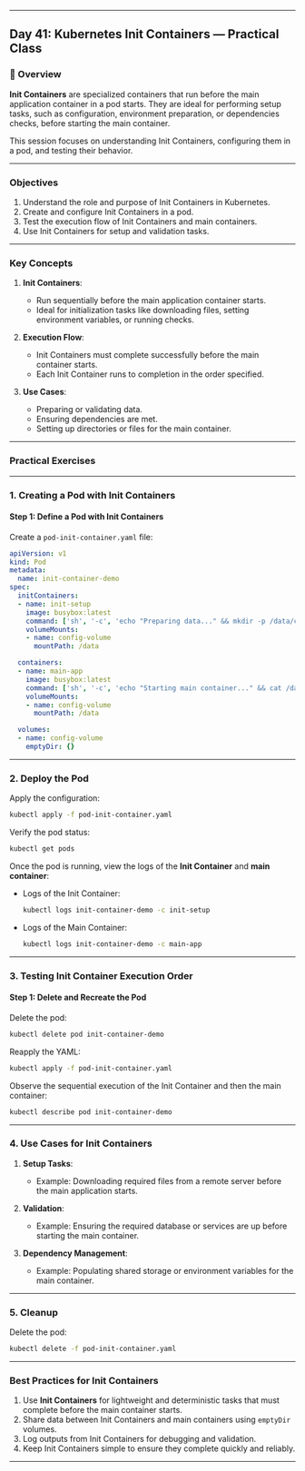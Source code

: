 ﻿---

## Day 41: Kubernetes Init Containers — Practical Class

### 📘 Overview

**Init Containers** are specialized containers that run before the main application container in a pod starts. They are ideal for performing setup tasks, such as configuration, environment preparation, or dependencies checks, before starting the main container.

This session focuses on understanding Init Containers, configuring them in a pod, and testing their behavior.

---


### Objectives

1. Understand the role and purpose of Init Containers in Kubernetes.
2. Create and configure Init Containers in a pod.
3. Test the execution flow of Init Containers and main containers.
4. Use Init Containers for setup and validation tasks.

---

### Key Concepts

1. **Init Containers**:
   - Run sequentially before the main application container starts.
   - Ideal for initialization tasks like downloading files, setting environment variables, or running checks.

2. **Execution Flow**:
   - Init Containers must complete successfully before the main container starts.
   - Each Init Container runs to completion in the order specified.

3. **Use Cases**:
   - Preparing or validating data.
   - Ensuring dependencies are met.
   - Setting up directories or files for the main container.

---


### Practical Exercises

---

### 1. Creating a Pod with Init Containers

#### Step 1: Define a Pod with Init Containers
Create a `pod-init-container.yaml` file:
```yaml
apiVersion: v1
kind: Pod
metadata:
  name: init-container-demo
spec:
  initContainers:
  - name: init-setup
    image: busybox:latest
    command: ['sh', '-c', 'echo "Preparing data..." && mkdir -p /data/config && echo "config-ready" > /data/config/status']
    volumeMounts:
    - name: config-volume
      mountPath: /data

  containers:
  - name: main-app
    image: busybox:latest
    command: ['sh', '-c', 'echo "Starting main container..." && cat /data/config/status && sleep 3600']
    volumeMounts:
    - name: config-volume
      mountPath: /data

  volumes:
  - name: config-volume
    emptyDir: {}
```

---

### 2. Deploy the Pod

Apply the configuration:
```bash
kubectl apply -f pod-init-container.yaml
```

Verify the pod status:
```bash
kubectl get pods
```

Once the pod is running, view the logs of the **Init Container** and **main container**:

- Logs of the Init Container:
   ```bash
   kubectl logs init-container-demo -c init-setup
   ```

- Logs of the Main Container:
   ```bash
   kubectl logs init-container-demo -c main-app
   ```

---

### 3. Testing Init Container Execution Order

#### Step 1: Delete and Recreate the Pod
Delete the pod:
```bash
kubectl delete pod init-container-demo
```

Reapply the YAML:
```bash
kubectl apply -f pod-init-container.yaml
```

Observe the sequential execution of the Init Container and then the main container:
```bash
kubectl describe pod init-container-demo
```

---

### 4. Use Cases for Init Containers

1. **Setup Tasks**:
   - Example: Downloading required files from a remote server before the main application starts.

2. **Validation**:
   - Example: Ensuring the required database or services are up before starting the main container.

3. **Dependency Management**:
   - Example: Populating shared storage or environment variables for the main container.

---

### 5. Cleanup

Delete the pod:
```bash
kubectl delete -f pod-init-container.yaml
```

---

### Best Practices for Init Containers

1. Use **Init Containers** for lightweight and deterministic tasks that must complete before the main container starts.
2. Share data between Init Containers and main containers using `emptyDir` volumes.
3. Log outputs from Init Containers for debugging and validation.
4. Keep Init Containers simple to ensure they complete quickly and reliably.

---